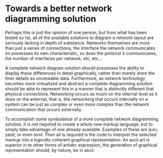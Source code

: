 Towards a better network diagramming solution
==============================================

Perhaps this is just the opinion of one person, but from what has been tested so far, all of the available
solutions to diagram a network layout are seriously lacking in depth of substance. Networks themselves are
more than just a series of connections, the interface the network communicates on possesses its own
characteristic, so does the protocol it communicates, the number of interfaces per network, etc, etc...

A complete network diagram solution should possesses the ability to display these differences in detail
graphically, rather than merely store the finer details as unviewable data. Furthermore, as network technology becomes
more virtualized and abstract a complete diagramming solution should be able to represent this in a manner
that is distinctly different that physical connections. Networking occurs as much on the internal level as it
does on the external, that is, the networking that occurs internally on a system can be just as complex or
even more complex than the network communication that occurs externally. 

To accomplish some symbolance of a more complete network diagramming solution, it is not required to create a
whole new markup language, but to simply take advantage of one already available. Examples of these are json,
yaml, or even toml. Then all is required is the code to interpret the selected markup into a logically
coherent graphical representation. As ascii art is superior in to other forms of artistic expression, the
generation of graphical representation should, by nature, be in ascii. 
